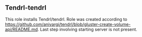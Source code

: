 ## Tendrl-tendrl

This role installs Tendrl/tendrl. Role was created according to https://github.com/anivargi/tendrl/blob/gluster-create-volume-api/README.md. Last step involving starting server is not present.
